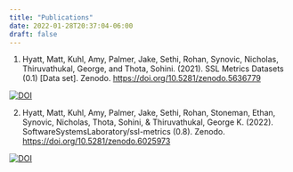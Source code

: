 ```yaml
---
title: "Publications"
date: 2022-01-28T20:37:04-06:00
draft: false
---
```


1. Hyatt, Matt, Kuhl, Amy, Palmer, Jake, Sethi, Rohan, Synovic, Nicholas, Thiruvathukal, George, and Thota, Sohini. (2021). SSL Metrics Datasets (0.1) [Data set]. Zenodo. https://doi.org/10.5281/zenodo.5636779

<a href="https://doi.org/10.5281/zenodo.5636779"><img src="https://zenodo.org/badge/DOI/10.5281/zenodo.5636779.svg" alt="DOI"></a>

2. Hyatt, Matt, Kuhl, Amy, Palmer, Jake, Sethi, Rohan, Stoneman, Ethan, Synovic, Nicholas, Thota, Sohini, & Thiruvathukal, George K. (2022). SoftwareSystemsLaboratory/ssl-metrics (0.8). Zenodo. https://doi.org/10.5281/zenodo.6025973

<a href="https://doi.org/10.5281/zenodo.6025973"><img src="https://zenodo.org/badge/DOI/10.5281/zenodo.6025973.svg" alt="DOI"></a>
